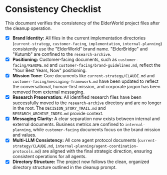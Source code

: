 # Consistency Checklist

This document verifies the consistency of the ElderWorld project files after the cleanup operation.

-   [x] **Brand Identity:** All files in the current implementation directories (`current-strategy`, `customer-facing`, `implementation`, `internal-planning`) consistently use the "ElderWorld" brand name. "ElderBridge" and "Kutumb" are confined to the `research-archive`.
-   [x] **Positioning:** Customer-facing documents, such as `customer-facing/README.md` and `customer-facing/brand-guidelines.md`, reflect the "Your Best Years, Now" positioning.
-   [x] **Mission Tone:** Core documents like `current-strategy/CLAUDE.md` and `customer-facing/messaging-framework.md` have been updated to reflect the conversational, human-first mission, and corporate jargon has been removed from external messaging.
-   [x] **Research Preservation:** All identified research files have been successfully moved to the `research-archive` directory and are no longer in the root. The `DECISION_STORY_TRAIL.md` and `RESEARCH_ARCHIVE_INDEX.md` provide context.
-   [x] **Messaging Clarity:** A clear separation now exists between internal and external documents. Business metrics are confined to `internal-planning`, while `customer-facing` documents focus on the brand mission and values.
-   [x] **Multi-LLM Consistency:** All core agent protocol documents (`current-strategy/CLAUDE.md`, `internal-planning/agent-coordination-protocols.md`) are aligned with the final strategic direction, ensuring consistent operations for all agents.
-   [x] **Directory Structure:** The project now follows the clean, organized directory structure outlined in the cleanup prompt.
